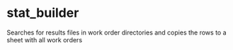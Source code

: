 # stat_builder
Searches for results files in work order directories and copies the rows to a sheet with all work orders
